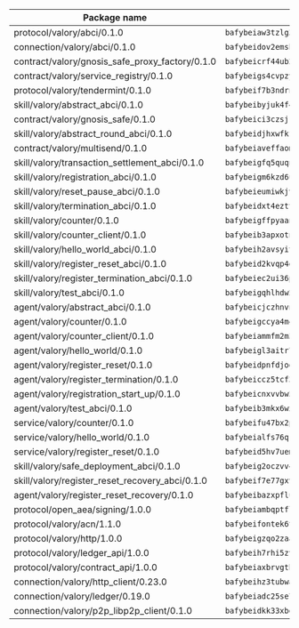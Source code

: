 | Package name                                                  | Package hash                                                  |
| ------------------------------------------------------------- | ------------------------------------------------------------- |
| protocol/valory/abci/0.1.0                                    | `bafybeiaw3tzlg3rkvnn5fcufblktmfwngmxugn4yo7pyjp76zz6aqtqcay` |
| connection/valory/abci/0.1.0                                  | `bafybeidov2emsbfxlgfjqpmh6sqs4sed35ybfsmvxsoixtovif5fmrchiq` |
| contract/valory/gnosis_safe_proxy_factory/0.1.0               | `bafybeicrf44ub2kauwxan3zfbdmeqb2ae7xhftwucevr7q42bwho5oqcoa` |
| contract/valory/service_registry/0.1.0                        | `bafybeigs4cvpzyubnyw4cblgzqgkvrkrbpzsexxppcufxvssltxyx3ahua` |
| protocol/valory/tendermint/0.1.0                              | `bafybeif7b3ndrnwunl6s42e2cd6cu5hxruiimz3lwixb3r6um2lsldgldi` |
| skill/valory/abstract_abci/0.1.0                              | `bafybeibyjuk4f47jyytumavyggxddp65afkasvz6for5mikwvvtt547h5m` |
| contract/valory/gnosis_safe/0.1.0                             | `bafybeici3czsjrkeby4j3cppb2syrvmo3fx7ivi2bw3acevo4fzrf7kbui` |
| skill/valory/abstract_round_abci/0.1.0                        | `bafybeidjhxwfkfaxsltiyy5yjcujr7y5bpcabzldbbd7rktxzjtrt552oq` |
| contract/valory/multisend/0.1.0                               | `bafybeiaveffaomsnmsc5hx62o77u7ilma6eipox7m5lrwa56737ektva3i` |
| skill/valory/transaction_settlement_abci/0.1.0                | `bafybeigfq5quqnsdfdv3gatjhqmbm4c4qr345xsxalwt4kii2gwrgcb54m` |
| skill/valory/registration_abci/0.1.0                          | `bafybeigm6kzd6utkb7yl6klxanx7i7azdtrrpx4yzj5qqocpmjudxybjvi` |
| skill/valory/reset_pause_abci/0.1.0                           | `bafybeieumiwkjvkvwdy6c5zhpfrcovrkhjbrr2zp5kkl3nkfh7y76ytkgq` |
| skill/valory/termination_abci/0.1.0                           | `bafybeidxt4ezttocpuegdpbmkwhhcameceie7hnkhhiamiqxxmdqraih2i` |
| skill/valory/counter/0.1.0                                    | `bafybeigffpyaanh3rjvamcq3fh3qqs2k5xtj67aytt742nm4eorgmgkqhy` |
| skill/valory/counter_client/0.1.0                             | `bafybeib3apxotnry7gt6a5q2cesdobjlcb5bjqjuzwnp4f5naozbiyxvja` |
| skill/valory/hello_world_abci/0.1.0                           | `bafybeih2avsyitlio54y5baz57y43fp3bpaage7zbx7xt32bmqqtg56jkq` |
| skill/valory/register_reset_abci/0.1.0                        | `bafybeid2kvqp4gi5v6alop7gofzr3v32bxo4bvji72kaa3qqwtp5hkqhl4` |
| skill/valory/register_termination_abci/0.1.0                  | `bafybeiec2ui36pgycagykq4xngtqg2qs4qpwdzntekr6mo3l73qgoty3se` |
| skill/valory/test_abci/0.1.0                                  | `bafybeigqhlhdw2ucvvjxu4mwfy5vxipnlmhcr6bwww2oobzfb344brxoau` |
| agent/valory/abstract_abci/0.1.0                              | `bafybeicjczhnvn54x7amlp7mzjw3gj6g2da7kw56n2jwwecndeozega3hi` |
| agent/valory/counter/0.1.0                                    | `bafybeigccya4m44q2u5pgi7jdei5sre54l2ykkw5j3ven3mhifkxpivpyq` |
| agent/valory/counter_client/0.1.0                             | `bafybeiammfm2m3xatutqrn6xxp7tty3bzynqjqwjjiygezvcrbbnrf62o4` |
| agent/valory/hello_world/0.1.0                                | `bafybeigl3aitr75q2dpoqp2sqwsrz6fbl6tlmrd7artis7wxkfqk6g7ng4` |
| agent/valory/register_reset/0.1.0                             | `bafybeidpnfdjodsud5hhopw3em4jun3o6lxbrpbqake7xmsbxsqx2aoiei` |
| agent/valory/register_termination/0.1.0                       | `bafybeiccz5tcf36rkwpr7pxxpwjfpmok5rj7ofgctke22sxxtkitxcrj44` |
| agent/valory/registration_start_up/0.1.0                      | `bafybeicnxvvbw34iybvbsk4onvgttb3tefmwovkz572jvgqimdzsww43hy` |
| agent/valory/test_abci/0.1.0                                  | `bafybeib3mkx6wx4vabl4x2gltjbg7d4qsfom2qk2khtnd6mkw7hes3oeti` |
| service/valory/counter/0.1.0                                  | `bafybeifu47bx2pfunneuudkrdqaogygp3ube5y7xxz6g53xsirm5bktfre` |
| service/valory/hello_world/0.1.0                              | `bafybeialfs76qkucjnuooaxhbxguljnf4gt6vqnf5an4coqbczhfe5rl4u` |
| service/valory/register_reset/0.1.0                           | `bafybeid5hv7ueme6c5ckroqjdufayq3xf5jyofkvbxdjofivfxmlknfohq` |
| skill/valory/safe_deployment_abci/0.1.0                       | `bafybeig2oczvv4h2yqdqbhki2rya6qc7be7bg4fdxdr6ydm3i6ewnsr3cy` |
| skill/valory/register_reset_recovery_abci/0.1.0               | `bafybeif7e77gxvra4mthsyn5zremwkhrhqdqdi52y2b73aehvcjrt5oeim` |
| agent/valory/register_reset_recovery/0.1.0                    | `bafybeibazxpfluwmzubdg272mve2htks6fkfkqkdygho3i255rh5oypl5a` |
| protocol/open_aea/signing/1.0.0                               | `bafybeiambqptflge33eemdhis2whik67hjplfnqwieoa6wblzlaf7vuo44` |
| protocol/valory/acn/1.1.0                                     | `bafybeifontek6tvaecatoauiule3j3id6xoktpjubvuqi3h2jkzqg7zh7a` |
| protocol/valory/http/1.0.0                                    | `bafybeigzqo2zaakcjtzzsm6dh4x73v72xg6ctk6muyp5uq5ueb7y34fbxy` |
| protocol/valory/ledger_api/1.0.0                              | `bafybeih7rhi5zvfvwakx5ifgxsz2cfipeecsh7bm3gnudjxtvhrygpcftq` |
| protocol/valory/contract_api/1.0.0                            | `bafybeiaxbrvgtbdrh4lslskuxyp4awyr4whcx3nqq5yrr6vimzsxg5dy64` |
| connection/valory/http_client/0.23.0                          | `bafybeihz3tubwado7j3wlivndzzuj3c6fdsp4ra5r3nqixn3ufawzo3wii` |
| connection/valory/ledger/0.19.0                               | `bafybeiadc25se7dgnn4mufztwpzdono4xsfs45qknzdqyi3gckn6ccuv44` |
| connection/valory/p2p_libp2p_client/0.1.0                     | `bafybeidkk33xbga54szmitk6uwsi3ef56hbbdbuasltqtiyki34hgfpnxa` |
